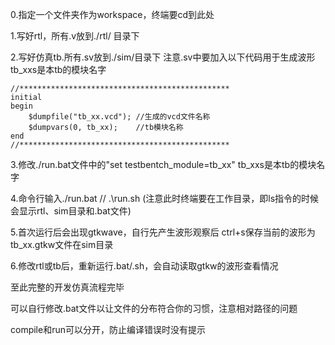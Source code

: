 0.指定一个文件夹作为workspace，终端要cd到此处

1.写好rtl，所有.v放到./rtl/ 目录下

2.写好仿真tb.所有.sv放到./sim/目录下
  注意.sv中要加入以下代码用于生成波形
  tb_xxs是本tb的模块名字

    //***********************************************
    initial
    begin            
        $dumpfile("tb_xx.vcd"); //生成的vcd文件名称
        $dumpvars(0, tb_xx);    //tb模块名称
    end
    //***********************************************

3.修改./run.bat文件中的"set testbentch_module=tb_xx"
  tb_xxs是本tb的模块名字

4.命令行输入./run.bat //  .\run.sh
  (注意此时终端要在工作目录，即ls指令的时候会显示rtl、sim目录和.bat文件)

5.首次运行后会出现gtkwave，自行先产生波形观察后
  ctrl+s保存当前的波形为tb_xx.gtkw文件在sim目录

6.修改rtl或tb后，重新运行.bat/.sh，会自动读取gtkw的波形查看情况

至此完整的开发仿真流程完毕

可以自行修改.bat文件以让文件的分布符合你的习惯，注意相对路径的问题

compile和run可以分开，防止编译错误时没有提示
